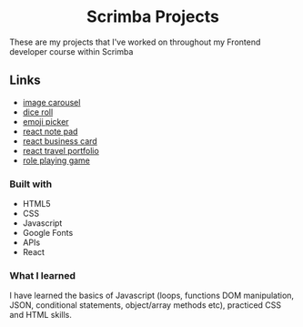 <h1 align="center">Scrimba Projects</h1>

These are my projects that I've worked on throughout my Frontend developer course within Scrimba

## Links

- [image carousel](https://quanglyho.github.io/scrimba_projects/carousel-project/)
- [dice roll](https://quanglyho.github.io/scrimba_projects/dice-game/)
- [emoji picker](https://quanglyho.github.io/scrimba_projects/emoji-app/)
- [react note pad](https://quanglyho.github.io/react-note-pad/)
- [react business card](https://react-business-card-one.vercel.app/)
- [react travel portfolio](https://react-travel-portfolio.vercel.app/)
- [role playing game](https://github.com/QuangLyHo/QuangLyHo.github.io/tree/main/scrimba_projects/role-playing-game)

### Built with

- HTML5
- CSS
- Javascript
- Google Fonts
- APIs
- React

### What I learned

I have learned the basics of Javascript (loops, functions DOM manipulation, JSON, conditional statements, object/array methods etc), practiced CSS and HTML skills.